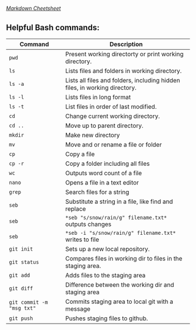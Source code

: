 ###### [Markdown Cheetsheet](https://github.com/adam-p/markdown-here/wiki/Markdown-Cheatsheet)

## Helpful Bash commands:

Command | Description 
--- | ---
`pwd`		| Present working directorty or print working directory.
`ls`		| Lists files and folders in working directory.
`ls -a`		| Lists all files and folders, including hidden files, in working directory.
`ls -l`		| Lists files in long format
`ls -t`		| List files in order of last modified.
`cd`		| Change current working directory.
`cd ..`		| Move up to parent directory.
`mkdir`		| Make new directory
`mv`		| Move and or rename a file or folder
`cp`		| Copy a file
`cp -r`		| Copy a folder including all files
`wc`		| Outputs word count of a file
`nano`		| Opens a file in a text editor
`grep`		| Search files for a string
`seb`		| Substitute a string in a file, like find and replace
`seb` 		| `*seb "s/snow/rain/g" filename.txt*`    outputs changes
`seb` 		| `*seb -i "s/snow/rain/g" filename.txt*` writes to file
`git init`	| Sets up a new local repository.
`git status`| Compares files in working dir to files in the staging area.
`git add`	| Adds files to the staging area
`git diff`	| Difference between the working dir and staging area 
`git commit -m "msg txt"`  | Commits staging area to local git with a message
`git push`	| Pushes staging files to github.


 
		

